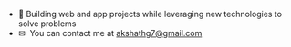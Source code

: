 * 🚀 Building web and app projects while leveraging new technologies to solve problems
* ✉  You can contact me at [akshathg7@gmail.com](mailto:akshathg7@gmail.com)
    </a>

<!-- ### Badges

<b>My GitHub Stats</b>

<a href="http://www.github.com/akshato7"><img src="https://github-readme-stats.vercel.app/api?username=akshato7&show_icons=true&hide=&count_private=true&title_color=0891b2&text_color=ffffff&icon_color=0891b2&bg_color=1c1917&hide_border=true&show_icons=true" alt="akshato7's GitHub stats" /></a> -->
